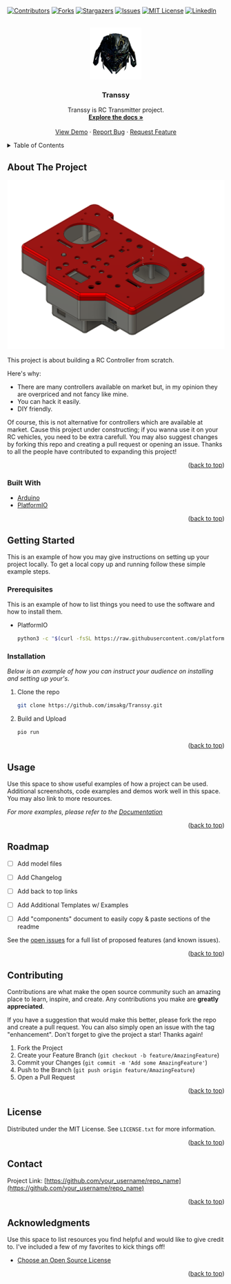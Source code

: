 <div id="top"></div>
<!--
*** Thanks for checking out the Best-README-Template. If you have a suggestion
*** that would make this better, please fork the repo and create a pull request
*** or simply open an issue with the tag "enhancement".
*** Don't forget to give the project a star!
*** Thanks again! Now go create something AMAZING! :D
-->



<!-- PROJECT SHIELDS -->
<!--
*** I'm using markdown "reference style" links for readability.
*** Reference links are enclosed in brackets [ ] instead of parentheses ( ).
*** See the bottom of this document for the declaration of the reference variables
*** for contributors-url, forks-url, etc. This is an optional, concise syntax you may use.
*** https://www.markdownguide.org/basic-syntax/#reference-style-links
-->
[![Contributors][contributors-shield]][contributors-url]
[![Forks][forks-shield]][forks-url]
[![Stargazers][stars-shield]][stars-url]
[![Issues][issues-shield]][issues-url]
[![MIT License][license-shield]][license-url]
[![LinkedIn][linkedin-shield]][linkedin-url]



<!-- PROJECT LOGO -->
<br />
<div align="center">
  <a href="https://github.com/imsakg/Transsy">
    <img src="images/megatron.png" alt="Logo" width="120" height="120">
  </a>

  <h3 align="center">Transsy</h3>

  <p align="center">
    Transsy is RC Transmitter project.
    <br />
    <a href="https://github.com/imsakg/Transsy"><strong>Explore the docs »</strong></a>
    <br />
    <br />
    <a href="https://github.com/imsakg/Transsy">View Demo</a>
    ·
    <a href="https://github.com/imsakg/Transsy/issues">Report Bug</a>
    ·
    <a href="https://github.com/imsakg/Transsy/issues">Request Feature</a>
  </p>
</div>



<!-- TABLE OF CONTENTS -->
<details>
  <summary>Table of Contents</summary>
  <ol>
    <li>
      <a href="#about-the-project">About The Project</a>
      <ul>
        <li><a href="#built-with">Built With</a></li>
      </ul>
    </li>
    <li>
      <a href="#getting-started">Getting Started</a>
      <ul>
        <li><a href="#prerequisites">Prerequisites</a></li>
        <li><a href="#installation">Installation</a></li>
      </ul>
    </li>
    <li><a href="#usage">Usage</a></li>
    <li><a href="#roadmap">Roadmap</a></li>
    <li><a href="#contributing">Contributing</a></li>
    <li><a href="#license">License</a></li>
    <li><a href="#contact">Contact</a></li>
    <li><a href="#acknowledgments">Acknowledgments</a></li>
  </ol>
</details>



<!-- ABOUT THE PROJECT -->
## About The Project

![Design Screenshot](images/design.png)

This project is about building a RC Controller from scratch. 

Here's why:
* There are many controllers available on market but, in my opinion they are overpriced and not fancy like mine.
* You can hack it easily.
* DIY friendly.

Of course, this is not alternative for controllers which are available at market. Cause this project under constructing; if you wanna use it on your RC vehicles, you need to be extra carefull. You may also suggest changes by forking this repo and creating a pull request or opening an issue. Thanks to all the people have contributed to expanding this project!

<p align="right">(<a href="#top">back to top</a>)</p>




### Built With
* [Arduino](https://arduino.cc/)
* [PlatformIO](https://platformio.org/)

<p align="right">(<a href="#top">back to top</a>)</p>



<!-- GETTING STARTED -->
## Getting Started

This is an example of how you may give instructions on setting up your project locally.
To get a local copy up and running follow these simple example steps.

### Prerequisites

This is an example of how to list things you need to use the software and how to install them.
* PlatformIO
  ```sh
  python3 -c "$(curl -fsSL https://raw.githubusercontent.com/platformio/platformio/master/scripts/get-platformio.py)"
  ```

### Installation

_Below is an example of how you can instruct your audience on installing and setting up your's._

1. Clone the repo
   ```sh
   git clone https://github.com/imsakg/Transsy.git
   ```
2. Build and Upload
   ```sh
   pio run
   ```


<p align="right">(<a href="#top">back to top</a>)</p>



<!-- USAGE EXAMPLES -->
## Usage

Use this space to show useful examples of how a project can be used. Additional screenshots, code examples and demos work well in this space. You may also link to more resources.

_For more examples, please refer to the [Documentation](https://example.com)_

<p align="right">(<a href="#top">back to top</a>)</p>



<!-- ROADMAP -->
## Roadmap

- [ ] Add model files
- [ ] Add Changelog
- [ ] Add back to top links
- [ ] Add Additional Templates w/ Examples
- [ ] Add "components" document to easily copy & paste sections of the readme


See the [open issues](https://github.com/imsakg/Transsy/issues) for a full list of proposed features (and known issues).

<p align="right">(<a href="#top">back to top</a>)</p>



<!-- CONTRIBUTING -->
## Contributing

Contributions are what make the open source community such an amazing place to learn, inspire, and create. Any contributions you make are **greatly appreciated**.

If you have a suggestion that would make this better, please fork the repo and create a pull request. You can also simply open an issue with the tag "enhancement".
Don't forget to give the project a star! Thanks again!

1. Fork the Project
2. Create your Feature Branch (`git checkout -b feature/AmazingFeature`)
3. Commit your Changes (`git commit -m 'Add some AmazingFeature'`)
4. Push to the Branch (`git push origin feature/AmazingFeature`)
5. Open a Pull Request

<p align="right">(<a href="#top">back to top</a>)</p>



<!-- LICENSE -->
## License

Distributed under the MIT License. See `LICENSE.txt` for more information.

<p align="right">(<a href="#top">back to top</a>)</p>



<!-- CONTACT -->
## Contact

Project Link: [https://github.com/your_username/repo_name](https://github.com/your_username/repo_name)

<p align="right">(<a href="#top">back to top</a>)</p>



<!-- ACKNOWLEDGMENTS -->
## Acknowledgments

Use this space to list resources you find helpful and would like to give credit to. I've included a few of my favorites to kick things off!

* [Choose an Open Source License](https://choosealicense.com)

<p align="right">(<a href="#top">back to top</a>)</p>



<!-- MARKDOWN LINKS & IMAGES -->
<!-- https://www.markdownguide.org/basic-syntax/#reference-style-links -->
[contributors-shield]: https://img.shields.io/github/contributors/imsakg/Transsy.svg?style=for-the-badge
[contributors-url]: https://github.com/imsakg/Transsy/graphs/contributors
[forks-shield]: https://img.shields.io/github/forks/imsakg/Transsy.svg?style=for-the-badge
[forks-url]: https://github.com/imsakg/Transsy/network/members
[stars-shield]: https://img.shields.io/github/stars/imsakg/Transsy.svg?style=for-the-badge
[stars-url]: https://github.com/imsakg/Transsy/stargazers
[issues-shield]: https://img.shields.io/github/issues/imsakg/Transsy.svg?style=for-the-badge
[issues-url]: https://github.com/imsakg/Transsy/issues
[license-shield]: https://img.shields.io/github/license/imsakg/Transsy.svg?style=for-the-badge
[license-url]: https://github.com/imsakg/Transsy/blob/master/LICENSE.txt
[linkedin-shield]: https://img.shields.io/badge/-LinkedIn-black.svg?style=for-the-badge&logo=linkedin&colorB=555
[linkedin-url]: https://www.linkedin.com/in/msakg/
[product-screenshot]: images/screenshot.png